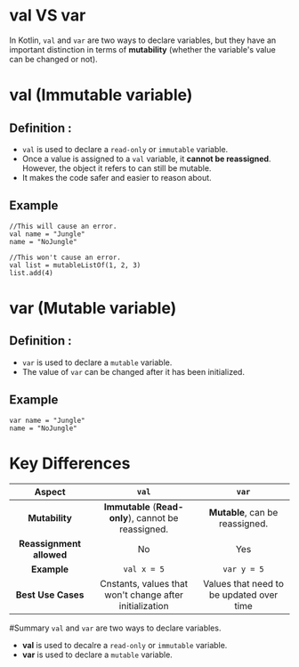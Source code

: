 # val VS var
In Kotlin, `val` and `var` are two ways to declare variables, but they have an important distinction in terms of **mutability** (whether the variable's value can be changed or not).


# val (Immutable variable)
## Definition : 
- `val` is used to declare a `read-only` or `immutable` variable.
- Once a value is assigned to a `val` variable, it **cannot be reassigned**.  
  However, the object it refers to can still be mutable.
- It makes the code safer and easier to reason about.

## Example
```
//This will cause an error.
val name = "Jungle"
name = "NoJungle"

//This won't cause an error.
val list = mutableListOf(1, 2, 3)
list.add(4)
```

# var (Mutable variable)
## Definition : 
- `var` is used to declare a `mutable` variable.
- The value of `var` can be changed after it has been initialized.

## Example
```
var name = "Jungle"
name = "NoJungle"
```

# Key Differences  
| **Aspect** | `val` | `var` |
| :----------: | :----------: | :----------: |
| **Mutability** | **Immutable** (**Read-only**), cannot be reassigned. | **Mutable**, can be reassigned. |
| **Reassignment allowed** | No | Yes |
| **Example** |  `val x = 5` | `var y = 5` |
| **Best Use Cases** | Cnstants, values that won't change after initialization | Values that need to be updated over time |

#Summary
 `val` and `var` are two ways to declare variables.
 - **val** is used to decalre  a `read-only` or `immutable` variable.
 - **var** is used to declare a `mutable` variable.

